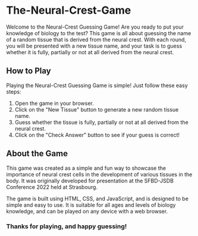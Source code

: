 # The-Neural-Crest-Game

Welcome to the Neural-Crest Guessing Game! Are you ready to put your knowledge of biology to the test? This game is all about guessing the name of a random tissue that is derived from the neural crest. With each round, you will be presented with a new tissue name, and your task is to guess whether it is fully, partially or not at all derived from the neural crest.

## How to Play
Playing the Neural-Crest Guessing Game is simple! Just follow these easy steps:

1. Open the game in your browser.
2. Click on the "New Tissue" button to generate a new random tissue name.
3. Guess whether the tissue is fully, partially or not at all derived from the neural crest.
4. Click on the "Check Answer" button to see if your guess is correct!

## About the Game
This game was created as a simple and fun way to showcase the importance of neural crest cells in the development of various tissues in the body. It was originally developed for presentation at the SFBD-JSDB Conference 2022 held at Strasbourg. 

The game is built using HTML, CSS, and JavaScript, and is designed to be simple and easy to use. It is suitable for all ages and levels of biology knowledge, and can be played on any device with a web browser.

### Thanks for playing, and happy guessing!
